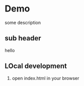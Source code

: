 # Demo
some description

## sub header
hello

## LOcal development
1. open index.html in your browser
